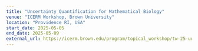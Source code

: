 ```yaml
---
title: "Uncertainty Quantification for Mathematical Biology"
venue: "ICERM Workshop, Brown University"
location: "Providence RI, USA"
start_date: 2025-05-05 
end_date: 2025-05-09
external_url: https://icerm.brown.edu/program/topical_workshop/tw-25-uqmb
---
```


<!-- This is a description of your talk, which is a markdown file that can be all markdown-ified like any other post. Yay markdown! -->
<!-- [More information here](http://example2.com) -->